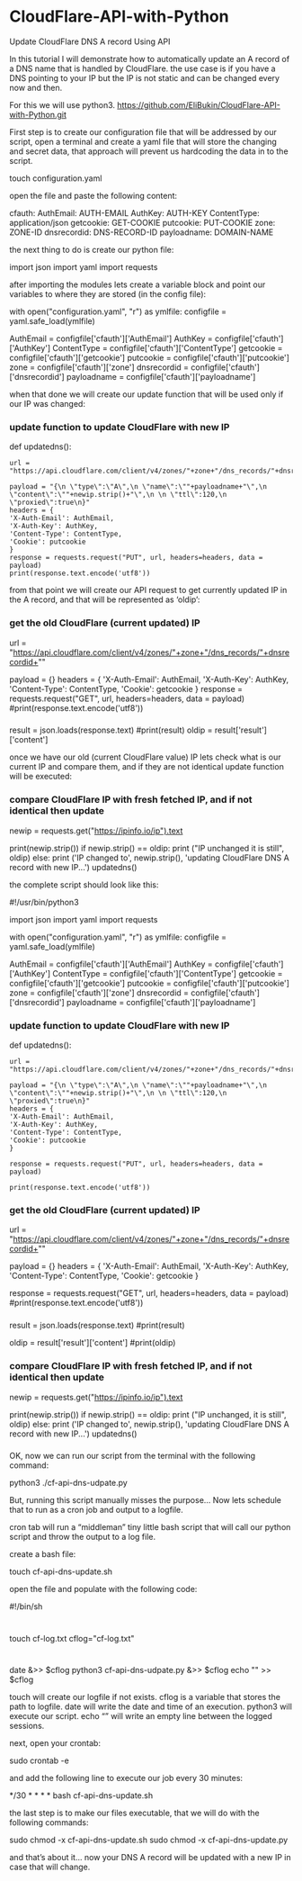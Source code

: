 # CloudFlare-API-with-Python
Update CloudFlare DNS A record Using API

In this tutorial I will demonstrate how to automatically update an A record of a DNS name that is handled by CloudFlare.
the use case is if you have a DNS pointing to your IP but the IP is not static and can be changed every now and then.

For this we will use python3.
https://github.com/EliBukin/CloudFlare-API-with-Python.git

First step is to create our configuration file that will be addressed by our script, open a terminal and create a yaml file that will store the changing and secret data,
that approach will prevent us hardcoding the data in to the script.

touch configuration.yaml

open the file and paste the following content:

cfauth:
    AuthEmail: AUTH-EMAIL
    AuthKey: AUTH-KEY
    ContentType: application/json
    getcookie: GET-COOKIE
    putcookie: PUT-COOKIE
    zone: ZONE-ID
    dnsrecordid: DNS-RECORD-ID
    payloadname: DOMAIN-NAME

the next thing to do is create our python file:

import json
import yaml
import requests

after importing the modules lets create a variable block and point our variables to where they are stored (in the config file):

with open("configuration.yaml", "r") as ymlfile:
    configfile = yaml.safe_load(ymlfile)

AuthEmail = configfile['cfauth']['AuthEmail']
AuthKey = configfile['cfauth']['AuthKey']
ContentType = configfile['cfauth']['ContentType']
getcookie = configfile['cfauth']['getcookie']
putcookie = configfile['cfauth']['putcookie']
zone = configfile['cfauth']['zone']
dnsrecordid = configfile['cfauth']['dnsrecordid']
payloadname = configfile['cfauth']['payloadname']

when that done we will create our update function that will be used only if our IP was changed:

### update function to update CloudFlare with new IP
def updatedns():

    url = "https://api.cloudflare.com/client/v4/zones/"+zone+"/dns_records/"+dnsrecordid+""

    payload = "{\n \"type\":\"A\",\n \"name\":\""+payloadname+"\",\n \"content\":\""+newip.strip()+"\",\n \n \"ttl\":120,\n \"proxied\":true\n}"
    headers = {
    'X-Auth-Email': AuthEmail,
    'X-Auth-Key': AuthKey,
    'Content-Type': ContentType,
    'Cookie': putcookie
    }
    response = requests.request("PUT", url, headers=headers, data = payload)
    print(response.text.encode('utf8'))

from that point we will create our API request to get currently updated IP in the A record, and that will be represented as ‘oldip’:

### get the old CloudFlare (current updated) IP
url = "https://api.cloudflare.com/client/v4/zones/"+zone+"/dns_records/"+dnsrecordid+""

payload = {}
headers = {
  'X-Auth-Email': AuthEmail,
  'X-Auth-Key': AuthKey,
  'Content-Type': ContentType,
  'Cookie': getcookie
}
response = requests.request("GET", url, headers=headers, data = payload)
#print(response.text.encode('utf8'))
###
result = json.loads(response.text)
#print(result)
oldip = result['result']['content']

once we have our old (current CloudFlare value) IP lets check what is our current IP and compare them, and if they are not identical update function will be executed:

### compare CloudFlare IP with fresh fetched IP, and if not identical then update
newip = requests.get("https://ipinfo.io/ip").text

print(newip.strip())
if newip.strip() == oldip:
    print ("IP unchanged it is still", oldip)
else:
    print ('IP changed to', newip.strip(), 'updating CloudFlare DNS A record with new IP...')
    updatedns()

the complete script should look like this:

#!/usr/bin/python3

import json
import yaml
import requests

with open("configuration.yaml", "r") as ymlfile:
    configfile = yaml.safe_load(ymlfile)

AuthEmail = configfile['cfauth']['AuthEmail']
AuthKey = configfile['cfauth']['AuthKey']
ContentType = configfile['cfauth']['ContentType']
getcookie = configfile['cfauth']['getcookie']
putcookie = configfile['cfauth']['putcookie']
zone = configfile['cfauth']['zone']
dnsrecordid = configfile['cfauth']['dnsrecordid']
payloadname = configfile['cfauth']['payloadname']

### update function to update CloudFlare with new IP
def updatedns():

    url = "https://api.cloudflare.com/client/v4/zones/"+zone+"/dns_records/"+dnsrecordid+""

    payload = "{\n \"type\":\"A\",\n \"name\":\""+payloadname+"\",\n \"content\":\""+newip.strip()+"\",\n \n \"ttl\":120,\n \"proxied\":true\n}"
    headers = {
    'X-Auth-Email': AuthEmail,
    'X-Auth-Key': AuthKey,
    'Content-Type': ContentType,
    'Cookie': putcookie
    }

    response = requests.request("PUT", url, headers=headers, data = payload)

    print(response.text.encode('utf8'))

### get the old CloudFlare (current updated) IP
url = "https://api.cloudflare.com/client/v4/zones/"+zone+"/dns_records/"+dnsrecordid+""

payload = {}
headers = {
  'X-Auth-Email': AuthEmail,
  'X-Auth-Key': AuthKey,
  'Content-Type': ContentType,
  'Cookie': getcookie
}

response = requests.request("GET", url, headers=headers, data = payload)
#print(response.text.encode('utf8'))

###
result = json.loads(response.text)
#print(result)

oldip = result['result']['content']
#print(oldip)

### compare CloudFlare IP with fresh fetched IP, and if not identical then update
newip = requests.get("https://ipinfo.io/ip").text

print(newip.strip())
if newip.strip() == oldip:
    print ("IP unchanged, it is still", oldip)
else:
    print ('IP changed to', newip.strip(), 'updating CloudFlare DNS A record with new IP...')
    updatedns()

### 

OK, now we can run our script from the terminal with the following command:

python3 ./cf-api-dns-udpate.py

But, running this script manually misses the purpose…
Now lets schedule that to run as a cron job and output to a logfile.

cron tab will run a “middleman” tiny little bash script that will call our python script and throw the output to a log file.

create a bash file:

touch cf-api-dns-update.sh

open the file and populate with the following code:

#!/bin/sh
#
touch <PATH-TO-LOGFILE>cf-log.txt
cflog="<PATH-TO-LOGFILE>cf-log.txt"
#
date &>> $cflog
python3 <PATH-TO-PYTHON-SCRIPT>cf-api-dns-udpate.py &>> $cflog
echo "" >> $cflog

touch will create our logfile if not exists.
cflog is a variable that stores the path to logfile.
date will write the date and time of an execution.
python3 will execute our script.
echo “” will write an empty line between the logged sessions.

next, open your crontab:

sudo crontab -e

and add the following line to execute our job every 30 minutes:

*/30 * * * * bash cf-api-dns-update.sh

the last step is to make our files executable, that we will do with the following commands:

sudo chmod -x cf-api-dns-update.sh
sudo chmod -x cf-api-dns-update.py

and that’s about it… now your DNS A record will be updated with a new IP in case that will change.
